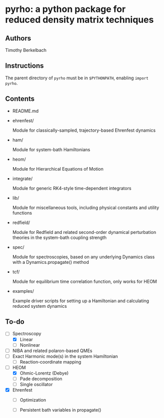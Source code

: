 pyrho: a python package for reduced density matrix techniques
==============================================================

Authors
-------
Timothy Berkelbach

Instructions
------------
The parent directory of `pyrho` must be in `$PYTHONPATH`, enabling
    `import pyrho`.

Contents
--------
* README.md

* ehrenfest/

    Module for classically-sampled, trajectory-based Ehrenfest dynamics

* ham/

    Module for system-bath Hamiltonians

* heom/

    Module for Hierarchical Equations of Motion

* integrate/
    
    Module for generic RK4-style time-dependent integrators

* lib/
    
    Module for miscellaneous tools, including physical constants
        and utility functions

* redfield/
    
    Module for Redfield and related second-order dynamical perturbation
        theories in the system-bath coupling strength

* spec/

    Module for spectroscopies, based on any underlying Dynamics class
        with a Dynamics.propagate() method

* tcf/

    Module for equilibrium time correlation function, only works for HEOM

* examples/
    
    Example driver scripts for setting up a Hamiltonian and calculating
        reduced system dynamics

To-do
-----
- [ ] Spectroscopy
  - [x] Linear 
  - [ ] Nonlinear
- [ ] NIBA and related polaron-based QMEs
- [ ] Exact Harmonic mode(s) in the system Hamiltonian
  - [ ] Reaction-coordinate mapping
- [ ] HEOM
  - [x] Ohmic-Lorentz (Debye)
  - [ ] Pade decomposition
  - [ ] Single oscillator
- [x] Ehrenfest
  - [ ] Optimization
  - [ ] Persistent bath variables in propagate()

